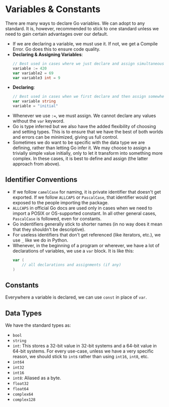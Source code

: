# Variables & Constants

There are many ways to declare Go variables. We can adopt to any standard. It is, however, recommended to stick to one standard unless we need to gain certain advantages over our default.

- If we are declaring a variable, we must use it. If not, we get a Compile Error. Go does this to ensure code quality.
- **Declaring & Assigning Variables**:
    ```go
    // Best used in cases where we just declare and assign simultaneously. The other form isn't used in that case.
    variable := 420
    var variable2 = 69
    var variable3 int = 9
    ```
- **Declaring**:
    ```go
    // Best used in cases when we first declare and then assign somewhere else.
    var variable string
    variable = "initial"
    ```
- Whenever we use `:=`, we must assign. We cannot declare any values without the `var` keyword.
- Go is type inferred but we also have the added flexibility of choosing and setting types. This is to ensure that we have the best of both worlds and errors can be minimized, giving us full control.
- Sometimes we do want to be specific with the data type we are defining, rather than letting Go infer it. We may choose to assign a trivially simple value initially, only to let it transform into something more complex. In these cases, it is best to define and assign (the latter approach from above).


## Identifier Conventions

- If we follow `camelCase` for naming, it is private identifier that doesn't get exported. If we follow `ALLCAPS` or `PascalCase`, that identifier would get exposed to the people importing the package.
- `ALLCAPS` in official Go docs are used only in cases when we need to import a POSIX or OS-supported constant. In all other general cases, `PascalCase` is followed, even for constants.
- Go indentifiers generally stick to shorter names (in no way does it mean that they shouldn't be descriptive).
- For useless identifiers that don't get referenced (like iterators, etc.), we use `_` like we do in Python.
- Whenever, in the beginning of a program or wherever, we have a lot of declarations of variables, we use a `var` block. It is like this:
    ```go
    var (
        // all declarations and assignments (if any)
    )
    ```


## Constants

Everywhere a variable is declared, we can use `const` in place of `var`.


## Data Types

We have the standard types as:
- `bool`
- `string`
- `int`: This stores a 32-bit value in 32-bit systems and a 64-bit value in 64-bit systems. For every use-case, unless we have a very specific reason, we should stick to `int`s rather than using `int16`, `int8`, etc.
- `int64`
- `int32`
- `int16`
- `int8`: Aliased as a byte.
- `float32`
- `float64`
- `complex64`
- `complex128`